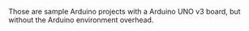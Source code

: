 Those are sample Arduino projects with a Arduino UNO v3 board, but without the Arduino environment overhead.
